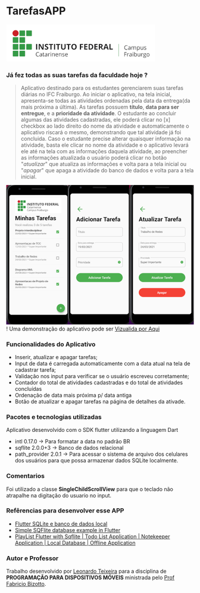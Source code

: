 # TarefasAPP
![](/assets/images/Logo_IFC2.png)
### Já fez todas as suas tarefas da faculdade hoje ?
>Aplicativo destinado para os estudantes gerenciarem suas tarefas diárias no IFC Fraiburgo. Ao iniciar o aplicativo, na tela inicial, apresenta-se todas as atividades ordenadas pela data da entrega(da mais próxima a última). As tarefas possuem **título**, **data para ser entregue**, e a **prioridade da atividade**. O estudante ao concluir algumas das atividades cadastradas, ele poderá clicar no [x] checkbox ao lado direito do nome da atividade e automaticamente o aplicativo riscará o mesmo, demonstrando que tal atividade já foi concluida. Caso o estudante precise alterar quaisquer informação na atividade, basta ele clicar no nome da atividade e o aplicativo levará ele até na tela com as informações daquela atividade, ao preencher as informações atualizada o usuário poderá clicar no botão "*atualizar*" que atualiza as informações e volta para a tela inicial ou "*apagar*" que apaga a atividade do banco de dados e volta para a tela inicial. 

![](/assets/images/3TelasApp.jpg)!
Uma demonstração do aplicativo pode ser [Vizualida por Aqui](https://i.imgur.com/nU7F4vc.mp4)

### Funcionalidades do Aplicativo
* Inserir, atualizar e apagar tarefas;
* Input de data é carregada automaticamente com a data atual na tela de cadastrar tarefa;
* Validação nos input para verificar se o usuário escreveu corretamente;
* Contador do total de atividades cadastradas e do total de atividades concluídas
* Ordenação de data mais próxima p/ data antiga
* Botão de atualizar e apagar tarefas na página de detalhes da ativade.

### Pacotes e tecnologias utilizadas
Aplicativo desenvolvido com o SDK flutter utilizando a linguagem Dart
* intl 0.17.0 -> Para formatar a data no padrão BR
* sqflite 2.0.0+3 -> Banco de dados relacional
* path_provider 2.0.1 -> Para acessar o sistema de arquivo dos celulares dos usuários para que possa armazenar dados SQLite localmente.
### Comentarios
Foi utilizado a classe **SingleChildScrollView** para que o teclado não atrapalhe na digitação do usuario no input.
### Refêrencias para desenvolver esse APP
* [Flutter SQLite e banco de dados local](https://balta.io/blog/flutter-sqlite)
* [Simple SQFlite database example in Flutter](https://suragch.medium.com/simple-sqflite-database-example-in-flutter-e56a5aaa3f91)
* [PlayList Flutter with Sqflite | Todo List Application | Notekeeper Application | Local Database | Offline Application](https://www.youtube.com/playlist?list=PLW9-80IN43dlvfnira5Ty3-9Mq21SP3eN)
### Autor e Professor
Trabalho desenvolvido por [Leonardo Teixeira](https://github.com/leoteixeiraa/) para a disciplina de **PROGRAMAÇÃO PARA DISPOSITIVOS MÓVEIS** ministrada pelo [Prof Fabricio Bizotto](https://github.com/fabricioifc). 